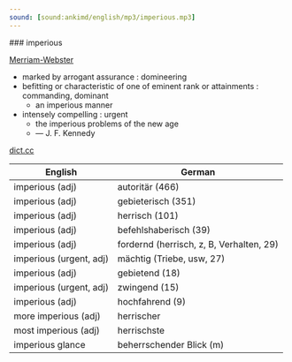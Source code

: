 ```yaml
---
sound: [sound:ankimd/english/mp3/imperious.mp3]
---
```


\### imperious

[Merriam-Webster](https://www.merriam-webster.com/dictionary/imperious)

- marked by arrogant assurance : domineering
- befitting or characteristic of one of eminent rank or attainments : commanding, dominant
    - an imperious manner
- intensely compelling : urgent
    - the imperious problems of the new age
    - — J. F. Kennedy

[dict.cc](https://www.dict.cc/imperious)

| English        | German       |
| -------------- | ------------ |
| imperious (adj) | autoritär (466) |
| imperious (adj) | gebieterisch (351) |
| imperious (adj) | herrisch (101) |
| imperious (adj) | befehlshaberisch (39) |
| imperious (adj) | fordernd (herrisch, z, B, Verhalten, 29) |
| imperious (urgent, adj) | mächtig (Triebe, usw, 27) |
| imperious (adj) | gebietend (18) |
| imperious (urgent, adj) | zwingend (15) |
| imperious (adj) | hochfahrend (9) |
| more imperious (adj) | herrischer |
| most imperious (adj) | herrischste |
| imperious glance | beherrschender Blick (m) |
